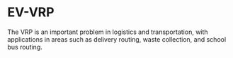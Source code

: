 # EV-VRP
The VRP is an important problem in logistics and transportation, with applications in areas such as delivery routing, waste collection, and school bus routing.
